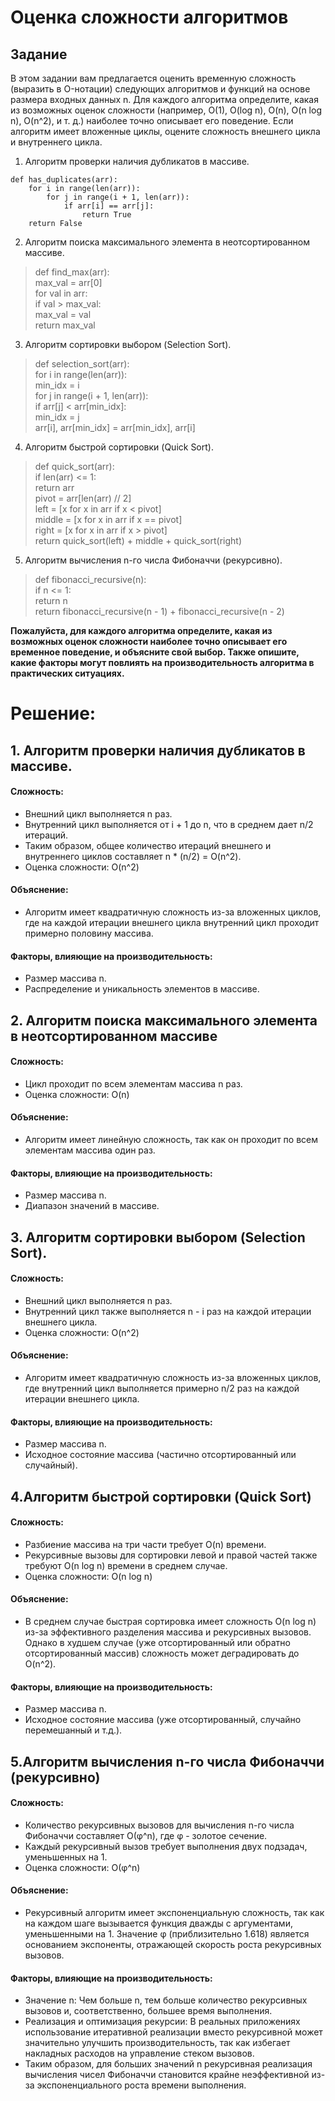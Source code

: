 # Оценка сложности алгоритмов
## Задание

В этом задании вам предлагается оценить временную сложность (выразить в O-нотации) следующих алгоритмов и функций на основе размера входных данных n. Для каждого алгоритма определите, какая из возможных оценок сложности (например, O(1), O(log n), O(n), O(n log n), O(n^2), и т. д.) наиболее точно описывает его поведение. Если алгоритм имеет вложенные циклы, оцените сложность внешнего цикла и внутреннего цикла.

1. Алгоритм проверки наличия дубликатов в массиве.

```
def has_duplicates(arr):
    for i in range(len(arr)):
        for j in range(i + 1, len(arr)):
            if arr[i] == arr[j]:
                return True
    return False
```

2. Алгоритм поиска максимального элемента в неотсортированном массиве.

>def find_max(arr):  
>    max_val = arr[0]  
>    for val in arr:  
>        if val > max_val:  
>            max_val = val  
>    return max_val  

3. Алгоритм сортировки выбором (Selection Sort).

> def selection_sort(arr):  
>    for i in range(len(arr)):  
>        min_idx = i  
>        for j in range(i + 1, len(arr)):  
>            if arr[j] < arr[min_idx]:  
>                min_idx = j  
>        arr[i], arr[min_idx] = arr[min_idx], arr[i]  
4. Алгоритм быстрой сортировки (Quick Sort).

> def quick_sort(arr):  
>    if len(arr) <= 1:  
>        return arr  
>    pivot = arr[len(arr) // 2]  
>    left = [x for x in arr if x < pivot]  
>    middle = [x for x in arr if x == pivot]  
>    right = [x for x in arr if x > pivot]  
>    return quick_sort(left) + middle + quick_sort(right)  

5. Алгоритм вычисления n-го числа Фибоначчи (рекурсивно).

>def fibonacci_recursive(n):  
>    if n <= 1:  
>        return n  
>    return fibonacci_recursive(n - 1) + fibonacci_recursive(n - 2)  

**Пожалуйста, для каждого алгоритма определите, какая из возможных оценок сложности наиболее точно описывает его временное поведение, и объясните свой выбор. Также опишите, какие факторы могут повлиять на производительность алгоритма в практических ситуациях.**

# Решение:
## 1. Алгоритм проверки наличия дубликатов в массиве.
#### Сложность:

- Внешний цикл выполняется n раз.
- Внутренний цикл выполняется от i + 1 до n, что в среднем дает n/2 итераций.
- Таким образом, общее количество итераций внешнего и внутреннего циклов составляет n * (n/2) = O(n^2).
 - Оценка сложности: O(n^2)

#### Объяснение: 
- Алгоритм имеет квадратичную сложность из-за вложенных циклов, где на каждой итерации внешнего цикла внутренний цикл проходит примерно половину массива.

#### Факторы, влияющие на производительность:
- Размер массива n.
- Распределение и уникальность элементов в массиве.

## 2. Алгоритм поиска максимального элемента в неотсортированном массиве
#### Сложность:

- Цикл проходит по всем элементам массива n раз.
- Оценка сложности: O(n)

#### Объяснение: 
- Алгоритм имеет линейную сложность, так как он проходит по всем элементам массива один раз.

#### Факторы, влияющие на производительность:
- Размер массива n.
- Диапазон значений в массиве.

## 3. Алгоритм сортировки выбором (Selection Sort).
#### Сложность:
- Внешний цикл выполняется n раз.
- Внутренний цикл также выполняется n - i раз на каждой итерации внешнего цикла.
- Оценка сложности: O(n^2)

#### Объяснение: 
- Алгоритм имеет квадратичную сложность из-за вложенных циклов, где внутренний цикл выполняется примерно n/2 раз на каждой итерации внешнего цикла.

#### Факторы, влияющие на производительность:
- Размер массива n.
- Исходное состояние массива (частично отсортированный или случайный).

## 4.Алгоритм быстрой сортировки (Quick Sort)
#### Сложность:
- Разбиение массива на три части требует O(n) времени.
- Рекурсивные вызовы для сортировки левой и правой частей также требуют O(n log n) времени в среднем случае.
- Оценка сложности: O(n log n)

#### Объяснение: 
- В среднем случае быстрая сортировка имеет сложность O(n log n) из-за эффективного разделения массива и рекурсивных вызовов. Однако в худшем случае (уже отсортированный или обратно отсортированный массив) сложность может деградировать до O(n^2).

#### Факторы, влияющие на производительность:
- Размер массива n.
- Исходное состояние массива (уже отсортированный, случайно перемешанный и т.д.).

## 5.Алгоритм вычисления n-го числа Фибоначчи (рекурсивно)
#### Сложность:
- Количество рекурсивных вызовов для вычисления n-го числа Фибоначчи составляет O(φ^n), где φ - золотое сечение.
- Каждый рекурсивный вызов требует выполнения двух подзадач, уменьшенных на 1.
- Оценка сложности: O(φ^n)

#### Объяснение: 
- Рекурсивный алгоритм имеет экспоненциальную сложность, так как на каждом шаге вызывается функция дважды с аргументами, уменьшенными на 1. Значение φ (приблизительно 1.618) является основанием экспоненты, отражающей скорость роста рекурсивных вызовов.

#### Факторы, влияющие на производительность:
- Значение n: Чем больше n, тем больше количество рекурсивных вызовов и, соответственно, большее время выполнения.
- Реализация и оптимизация рекурсии: В реальных приложениях использование итеративной реализации вместо рекурсивной может значительно улучшить производительность, так как избегает накладных расходов на управление стеком вызовов.  
- Таким образом, для больших значений n рекурсивная реализация вычисления чисел Фибоначчи становится крайне неэффективной из-за экспоненциального роста времени выполнения.


